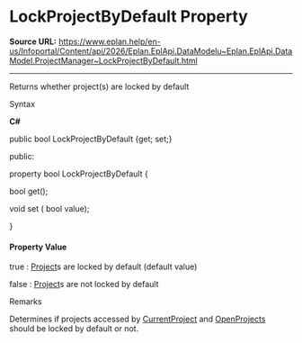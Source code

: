 # LockProjectByDefault Property

**Source URL:** https://www.eplan.help/en-us/Infoportal/Content/api/2026/Eplan.EplApi.DataModelu~Eplan.EplApi.DataModel.ProjectManager~LockProjectByDefault.html

---

Returns whether project(s) are locked by default

Syntax

**C#**



public bool LockProjectByDefault {get; set;}

public:

property bool LockProjectByDefault {

   bool get();

   void set (    bool value);

}


#### Property Value

true : [Project](Eplan.EplApi.DataModelu~Eplan.EplApi.DataModel.Project.html)s are locked by default (default value)

false : [Project](Eplan.EplApi.DataModelu~Eplan.EplApi.DataModel.Project.html)s are not locked by default

Remarks

Determines if projects accessed by [CurrentProject](Eplan.EplApi.DataModelu~Eplan.EplApi.DataModel.ProjectManager~CurrentProject.html) and [OpenProjects](Eplan.EplApi.DataModelu~Eplan.EplApi.DataModel.ProjectManager~OpenProjects.html) should be locked by default or not.
